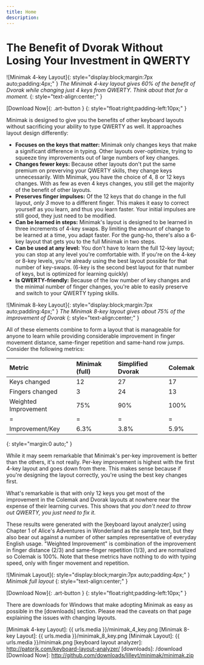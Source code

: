 ```yaml
---
title: Home
description:
---
```

The Benefit of Dvorak Without Losing Your Investment in QWERTY
==============================================================

![Minimak 4-key Layout]{: style="display:block;margin:7px auto;padding:4px;" }
_The Minimak 4-key layout gives 60% of the benefit of Dvorak while
changing just 4 keys from QWERTY.  Think about that for a moment._
{: style="text-align:center;" }

[Download Now]{: .art-button }
{: style="float:right;padding-left:10px;" }

Minimak is designed to give you the benefits of other keyboard layouts
without sacrificing your ability to type QWERTY as well.  It approaches
layout design differently:

- __Focuses on the keys that matter:__  Minimak only changes keys that
  make a significant difference in typing.  Other layouts over-optimize,
  trying to squeeze tiny improvements out of large numbers of key
  changes.
- __Changes fewer keys:__ Because other layouts don't put the same
  premium on preverving your QWERTY skills, they change keys
  unnecessarily.  With Minimak, you have the choice of 4, 8 or 12 keys
  changes.  With as few as even 4 keys changes, you still get the
  majority of the benefit of other layouts.
- __Preserves finger impulses:__ Of the 12 keys that do change in the
  full layout, _only 3_ move to a different finger.  This makes it 
  easy to correct yourself as you learn, and thus you learn faster.
  Your initial impulses are still good, they just need to be modified.
- __Can be learned in steps:__  Minimak's layout is designed to be
  learned in three increments of 4-key swaps.  By limiting the amount of
  change to be learned at a time, you adapt faster.  For the gung-ho,
  there's also a 6-key layout that gets you to the full Minimak in two
  steps.
- __Can be used at any level:__  You don't have to learn the full 12-key
  layout; you can stop at any level you're comfortable with.  If you're
  on the 4-key or 8-key levels, you're already using the best layout
  possible for that number of key-swaps.  (6-key is the second best
  layout for that number of keys, but is optimized for learning quickly)
- __Is QWERTY-friendly:__  Because of the low number of key changes and
  the minimal number of finger changes, you're able to easily preserve
  and switch to your QWERTY typing skills.

![Minimak 8-key Layout]{: style="display:block;margin:7px auto;padding:4px;" }
_The Minimak 8-key layout gives about 75% of the improvement of Dvorak_
{: style="text-align:center;" }

All of these elements combine to form a layout that is manageable for
anyone to learn while providing considerable improvement in finger
movement distance, same-finger repetition and same-hand row jumps.
Consider the following metrics:

|Metric                 |Minimak (full) |Simplified Dvorak  |Colemak  |
|:-                     |:-             |:-                 |:-       |
|Keys changed           |12             |27                 |17       |
|Fingers changed        |3              |24                 |13       |
|Weighted Improvement   |75%            |90%                |100%     |
|=                      |=              |=                  |=        |
|Improvement/Key        |6.3%           |3.8%               |5.9%     |
{: style="margin:0 auto;" }

While it may seem remarkable that Minimak's per-key improvement is
better than the others, it's not really.  Per-key improvement is highest
with the first 4-key layout and goes down from there.  This makes sense
because if you're designing the layout correctly, you're using the best
key changes first.

What's remarkable is that with only 12 keys you get most of the
improvement in the Colemak and Dvorak layouts at nowhere near the
expense of their learning curves.  This shows that _you don't need to
throw out QWERTY, you just need to fix it._

These results were generated with the [keyboard layout analyzer] using
Chapter 1 of Alice's Adventures in Wonderland as the sample text, but
they also bear out against a number of other samples representative of
everyday English usage.  "Weighted Improvement" is combination of the
improvement in finger distance (2/3) and same-finger repetition (1/3),
and are normalized so Colemak is 100%.  Note that these metrics have
nothing to do with typing speed, only with finger movement and
repetition.

![Minimak Layout]{: style="display:block;margin:7px auto;padding:4px;" }
_Minimak full layout_
{: style="text-align:center;" }

[Download Now]{: .art-button }
{: style="float:right;padding-left:10px;" }

There are downloads for Windows that make adopting Minimak as easy as
possible in the [downloads] section.  Please read the caveats on that
page explaining the issues with changing layouts.

[Minimak 4-key Layout]: {{ urls.media }}/minimak_4_key.png
[Minimak 8-key Layout]: {{ urls.media }}/minimak_8_key.png
[Minimak Layout]: {{ urls.media }}/minimak.png
[keyboard layout analyzer]: http://patorjk.com/keyboard-layout-analyzer/
[downloads]: /download
[Download Now]: http://github.com/downloads/lilleyt/minimak/minimak.zip
